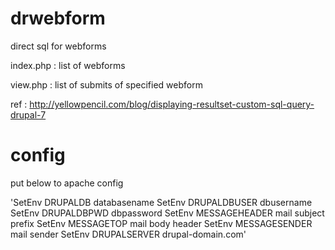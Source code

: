 drwebform
=========

direct sql for webforms


index.php : list of webforms

view.php : list of submits of specified webform

ref : http://yellowpencil.com/blog/displaying-resultset-custom-sql-query-drupal-7


config
======
put below to apache config

 'SetEnv DRUPALDB databasename
 SetEnv DRUPALDBUSER dbusername
 SetEnv DRUPALDBPWD dbpassword
 SetEnv MESSAGEHEADER mail subject prefix
 SetEnv MESSAGETOP    mail body header
 SetEnv MESSAGESENDER mail sender
 SetEnv DRUPALSERVER drupal-domain.com'
